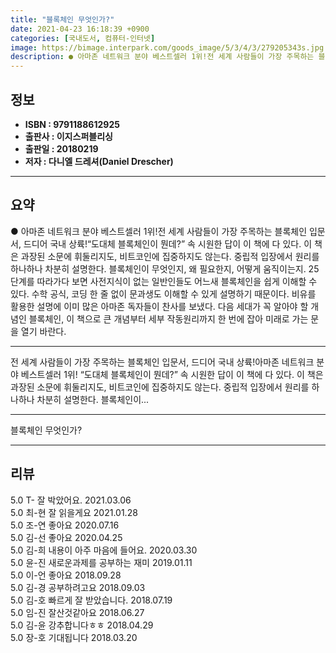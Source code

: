 ```yaml
---
title: "블록체인 무엇인가?"
date: 2021-04-23 16:18:39 +0900
categories: [국내도서, 컴퓨터-인터넷]
image: https://bimage.interpark.com/goods_image/5/3/4/3/279205343s.jpg
description: ● 아마존 네트워크 분야 베스트셀러 1위!전 세계 사람들이 가장 주목하는 블록체인 입문서, 드디어 국내 상륙!“도대체 블록체인이 뭔데?” 속 시원한 답이 이 책에 다 있다. 이 책은 과장된 소문에 휘둘리지도, 비트코인에 집중하지도 않는다. 중립적 입장에서 원리를 하나하나 차분히 설명한
---
```


## **정보**

- **ISBN : 9791188612925**
- **출판사 : 이지스퍼블리싱**
- **출판일 : 20180219**
- **저자 : 다니엘 드레셔(Daniel Drescher)**

------



## **요약**

●  아마존 네트워크 분야 베스트셀러 1위!전 세계 사람들이 가장 주목하는 블록체인 입문서, 드디어 국내 상륙!“도대체 블록체인이 뭔데?” 속 시원한 답이 이 책에 다 있다. 이 책은 과장된 소문에 휘둘리지도, 비트코인에 집중하지도 않는다. 중립적 입장에서 원리를 하나하나 차분히 설명한다. 블록체인이 무엇인지, 왜 필요한지, 어떻게 움직이는지. 25단계를 따라가다 보면 사전지식이 없는 일반인들도 어느새 블록체인을 쉽게 이해할 수 있다. 수학 공식, 코딩 한 줄 없이 문과생도 이해할 수 있게 설명하기 때문이다. 비유를 활용한 설명에 이미 많은 아마존 독자들이 찬사를 보냈다. 다음 세대가 꼭 알아야 할 개념인 블록체인, 이 책으로 큰 개념부터 세부 작동원리까지 한 번에 잡아 미래로 가는 문을 열기 바란다.

------

전 세계 사람들이 가장 주목하는 블록체인 입문서, 드디어 국내 상륙!아마존 네트워크 분야 베스트셀러 1위! “도대체 블록체인이 뭔데?” 속 시원한 답이 이 책에 다 있다. 이 책은 과장된 소문에 휘둘리지도, 비트코인에 집중하지도 않는다. 중립적 입장에서 원리를 하나하나 차분히 설명한다. 블록체인이... 

------


블록체인 무엇인가? 

------


## **리뷰** 

5.0 T- 잘 박았어요.  2021.03.06 <br/>5.0 최-현 잘 읽을게요 2021.01.28 <br/>5.0 조-연 좋아요 2020.07.16 <br/>5.0 김-선 좋아요 2020.04.25 <br/>5.0 김-희 내용이 아주 마음에 들어요. 2020.03.30 <br/>5.0 윤-진 새로운과제를 공부하는 재미 2019.01.11 <br/>5.0 이-언 좋아요 2018.09.28 <br/>5.0 김-경 공부하려고요 2018.09.03 <br/>5.0 김-호 빠르게 잘 받았습니다.  2018.07.19 <br/>5.0 임-진 잘산것같아요 2018.06.27 <br/>5.0 김-윤 강추합니다ㅎㅎ 2018.04.29 <br/>5.0 장-호 기대됩니다 2018.03.20 <br/>